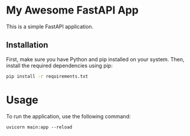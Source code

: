 # My Awesome FastAPI App

This is a simple FastAPI application.

## Installation

First, make sure you have Python and pip installed on your system. Then, install the required dependencies using pip:

```bash
pip install -r requirements.txt
```

# Usage

To run the application, use the following command:
```
uvicorn main:app --reload
```
